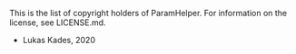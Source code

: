 This is the list of copyright holders of ParamHelper.
For information on the license, see LICENSE.md.

* Lukas Kades, 2020
